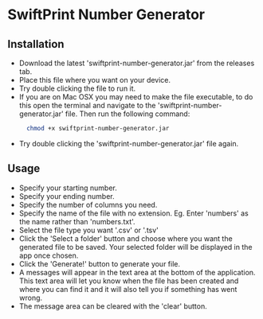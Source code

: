 # SwiftPrint Number Generator

## Installation
- Download the latest 'swiftprint-number-generator.jar' from the releases tab.
- Place this file where you want on your device.
- Try double clicking the file to run it.
- If you are on Mac OSX you may need to make the file executable, to do this open the terminal and navigate to the 'swiftprint-number-generator.jar' file. Then run the following command: 
  ```bash
    chmod +x swiftprint-number-generator.jar
  ```
- Try double clicking the 'swiftprint-number-generator.jar' file again.

## Usage
- Specify your starting number.
- Specify your ending number.
- Specify the number of columns you need.
- Specify the name of the file with no extension. Eg. Enter 'numbers' as the name rather than 'numbers.txt'.
- Select the file type you want '.csv' or '.tsv'
- Click the 'Select a folder' button and choose where you want the generated file to be saved. Your selected folder will be displayed in the app once chosen.
- Click the 'Generate!' button to generate your file.
- A messages will appear in the text area at the bottom of the application. This text area will let you know when the file has been created and where you can find it and it will also tell you if something has went wrong.
- The message area can be cleared with the 'clear' button.